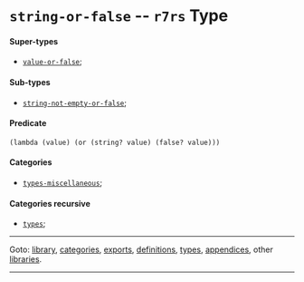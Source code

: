 

<a id='type__r7rs__string-or-false'></a>

# `string-or-false` -- `r7rs` Type


<a id='type__r7rs__string-or-false__super-types'></a>

#### Super-types

 * [`value-or-false`](../../r7rs/types/value-or-false.md#type__r7rs__value-or-false);


<a id='type__r7rs__string-or-false__sub-types'></a>

#### Sub-types

 * [`string-not-empty-or-false`](../../r7rs/types/string-not-empty-or-false.md#type__r7rs__string-not-empty-or-false);


<a id='type__r7rs__string-or-false__predicate'></a>

#### Predicate

````
(lambda (value) (or (string? value) (false? value)))
````


<a id='type__r7rs__string-or-false__categories'></a>

#### Categories

 * [`types-miscellaneous`](../../r7rs/categories/types-miscellaneous.md#category__r7rs__types-miscellaneous);


<a id='type__r7rs__string-or-false__categories-recursive'></a>

#### Categories recursive

 * [`types`](../../r7rs/categories/types.md#category__r7rs__types);

----

Goto: [library](../../r7rs/_index.md#library__r7rs), [categories](../../r7rs/categories/_index.md#toc__r7rs__categories), [exports](../../r7rs/exports/_index.md#toc__r7rs__exports), [definitions](../../r7rs/definitions/_index.md#toc__r7rs__definitions), [types](../../r7rs/types/_index.md#toc__r7rs__types), [appendices](../../r7rs/appendices/_index.md#toc__r7rs__appendices), other [libraries](../../_libraries.md#toc__libraries).

----

